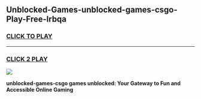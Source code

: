 
## Unblocked-Games-unblocked-games-csgo-Play-Free-lrbqa
<h3>
<a href="https://premium76.site?title=unblocked-games-csgo&ref=20A">CLICK TO PLAY</a></h3>
<hr>

<h3>
<a href="https://premium76.site?title=unblocked-games-csgo&ref=20A">CLICK 2 PLAY</a>
  
</h3>

<a href="https://premium76.site?title=unblocked-games-csgo&ref=20A"><img src="https://clearcache.store/games.png"></a>


**unblocked-games-csgo games unblocked: Your Gateway to Fun and Accessible Online Gaming**
